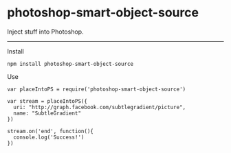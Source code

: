 # photoshop-smart-object-source

Inject stuff into Photoshop.

---

Install

    npm install photoshop-smart-object-source

Use

    var placeIntoPS = require('photoshop-smart-object-source')
    
    var stream = placeIntoPS({
      uri: "http://graph.facebook.com/subtlegradient/picture",
      name: "SubtleGradient"
    })
    
    stream.on('end', function(){
      console.log('Success!')
    })

